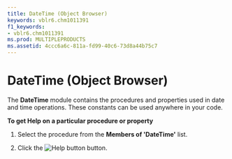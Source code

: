 ```yaml
---
title: DateTime (Object Browser)
keywords: vblr6.chm1011391
f1_keywords:
- vblr6.chm1011391
ms.prod: MULTIPLEPRODUCTS
ms.assetid: 4ccc6a6c-811a-fd99-40c6-73d8a44b75c7
---
```



# DateTime (Object Browser)

The  **DateTime** module contains the procedures and properties used in date and time operations. These constants can be used anywhere in your code.

 **To get Help on a particular procedure or property**




1. Select the procedure from the  **Members of 'DateTime'** list.
    
2. Click the 
![Help button](images/but_help_ZA01201583.gif) button.
    


